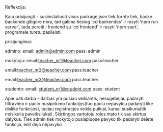 Reflekcija:

Kaip prisijungti - susiinstaliuoti visus package.json tiek fornte tiek, backe. backende gitigore nera, tad galima tiesiog 'cd backendas' ir rasyti 'npm run server', tada pereiti i frontend su 'cd frontend' ir rasyti 'npm start', programele turetu pasileisti. 

prisijungimai:

admino:
email: admin@admin.com
pass: admin

mokytoju:
email:teacher_nr1@teacher.com
pass:teacher

email:teacher_nr2@teacher.com
pass:teacher

email:teacher_nr3@teacher.com
pass:teacher

studento:
email: student_nr1@student.com
pass: student


Apie pati darba -  darbas yra pusiau veikiantis, nesugebejau padaryti filtravimo ir pacio nusipirkimo funkcijos(tuo paciu nepavykiu padaryti like dislike funkcijos), taciau registracjos veikia puikiai, kursai susikuria(tik neisikelia paveiksliukai). Skirtingos vartotoju roles mato tik sau skirtus dalykus. Tiek admin tiek mokytojo puslapiuose pavyko tik padaryti delete funkcija, edit deja nepavyko



